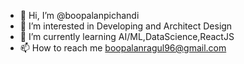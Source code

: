 - 👋 Hi, I’m @boopalanpichandi
- 👀 I’m interested in Developing and Architect Design
- 🌱 I’m currently learning AI/ML,DataScience,ReactJS
- 📫 How to reach me boopalanragul96@gmail.com

<!---
boopalanpichandi/boopalanpichandi is a ✨ special ✨ repository because its `README.md` (this file) appears on your GitHub profile.
You can click the Preview link to take a look at your changes.
--->
